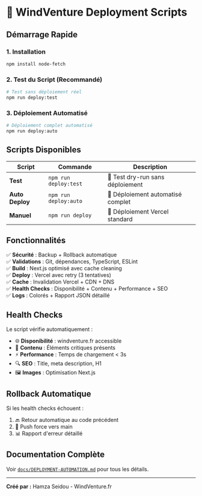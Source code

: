 # 🚀 WindVenture Deployment Scripts

## Démarrage Rapide

### 1. Installation

```bash
npm install node-fetch
```

### 2. Test du Script (Recommandé)

```bash
# Test sans déploiement réel
npm run deploy:test
```

### 3. Déploiement Automatisé

```bash
# Déploiement complet automatisé
npm run deploy:auto
```

## Scripts Disponibles

| Script | Commande | Description |
|--------|----------|-------------|
| **Test** | `npm run deploy:test` | 🧪 Test dry-run sans déploiement |
| **Auto Deploy** | `npm run deploy:auto` | 🚀 Déploiement automatisé complet |
| **Manuel** | `npm run deploy` | 🔧 Déploiement Vercel standard |

## Fonctionnalités

✅ **Sécurité** : Backup + Rollback automatique  
✅ **Validations** : Git, dépendances, TypeScript, ESLint  
✅ **Build** : Next.js optimisé avec cache cleaning  
✅ **Deploy** : Vercel avec retry (3 tentatives)  
✅ **Cache** : Invalidation Vercel + CDN + DNS  
✅ **Health Checks** : Disponibilité + Contenu + Performance + SEO  
✅ **Logs** : Colorés + Rapport JSON détaillé  

## Health Checks

Le script vérifie automatiquement :
- 🌐 **Disponibilité** : windventure.fr accessible
- 📝 **Contenu** : Éléments critiques présents
- ⚡ **Performance** : Temps de chargement < 3s
- 🔍 **SEO** : Title, meta description, H1
- 🖼️ **Images** : Optimisation Next.js

## Rollback Automatique

Si les health checks échouent :
1. 🔙 Retour automatique au code précédent
2. 🔄 Push force vers main
3. 📊 Rapport d'erreur détaillé

## Documentation Complète

Voir [`docs/DEPLOYMENT-AUTOMATION.md`](../docs/DEPLOYMENT-AUTOMATION.md) pour tous les détails.

---

**Créé par :** Hamza Seidou - WindVenture.fr